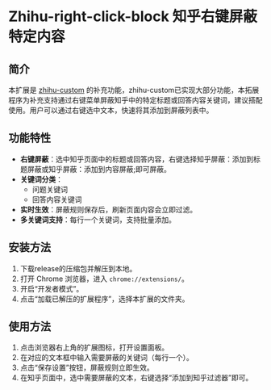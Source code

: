 # Zhihu-right-click-block 知乎右键屏蔽特定内容

## 简介
本扩展是 [zhihu-custom](https://github.com/liuyubing233/zhihu-custom) 的补充功能，zhihu-custom已实现大部分功能，本拓展程序为补充支持通过右键菜单屏蔽知乎中的特定标题或回答内容关键词，建议搭配使用。用户可以通过右键选中文本，快速将其添加到屏蔽列表中。

## 功能特性
- **右键屏蔽**：选中知乎页面中的标题或回答内容，右键选择知乎屏蔽：添加到标题屏蔽或知乎屏蔽：添加到内容屏蔽;即可屏蔽。
- **关键词分类**：
  - 问题关键词
  - 回答内容关键词
- **实时生效**：屏蔽规则保存后，刷新页面内容会立即过滤。
- **多关键词支持**：每行一个关键词，支持批量添加。

## 安装方法
1. 下载release的压缩包并解压到本地。
2. 打开 Chrome 浏览器，进入 `chrome://extensions/`。
3. 开启“开发者模式”。
4. 点击“加载已解压的扩展程序”，选择本扩展的文件夹。

## 使用方法
1. 点击浏览器右上角的扩展图标，打开设置面板。
2. 在对应的文本框中输入需要屏蔽的关键词（每行一个）。
3. 点击“保存设置”按钮，屏蔽规则立即生效。
4. 在知乎页面中，选中需要屏蔽的文本，右键选择“添加到知乎过滤器”即可。
